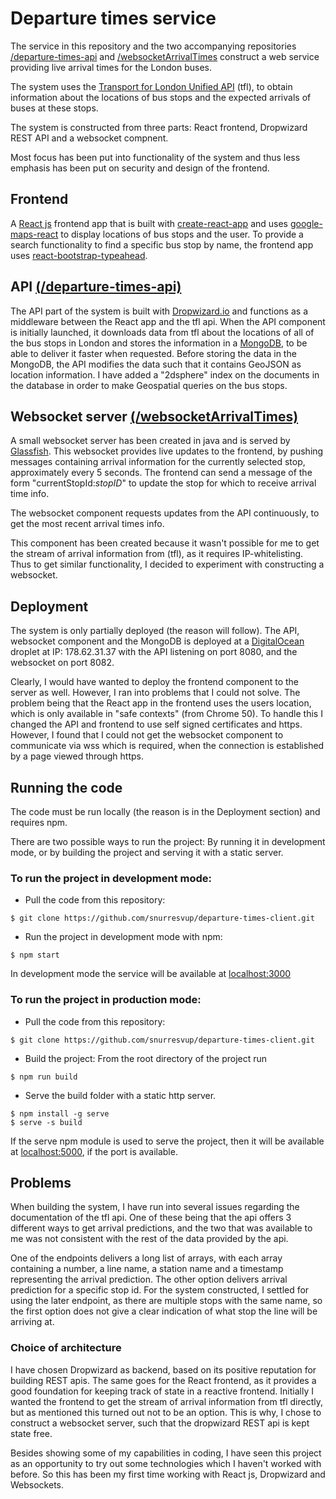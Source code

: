 # Departure times service
The service in this repository and the two accompanying repositories
[/departure-times-api](https://github.com/snurresvup/departure-times-api) and [/websocketArrivalTimes](https://github.com/snurresvup/websocketArrivalTimes)
construct a web service providing live arrival times for the London buses.

The system uses the [Transport for London Unified API](https://api.tfl.gov.uk/) (tfl), to obtain information about the locations of bus stops and the expected arrivals of buses at these stops.

The system is constructed from three parts: React frontend, Dropwizard REST API and a websocket compnent.

Most focus has been put into functionality of the system and thus less emphasis has been put on security and design of the frontend.

## Frontend
A [React js](https://facebook.github.io/react/) frontend app that is built with [create-react-app](https://github.com/facebookincubator/create-react-app) and uses [google-maps-react](https://www.npmjs.com/package/google-maps-react) to display locations of bus stops and the user. To provide a search functionality to find a specific bus stop by name, the frontend app uses [react-bootstrap-typeahead](https://www.npmjs.com/package/react-bootstrap-typeahead).

## API [(/departure-times-api)](https://github.com/snurresvup/departure-times-api)
The API part of the system is built with [Dropwizard.io](http://www.dropwizard.io/) and functions as a middleware between the React app and the tfl api. When the API component is initially launched, it downloads data from tfl about the locations of all of the bus stops in London and stores the information in a [MongoDB](https://www.mongodb.com/), to be able to deliver it faster when requested. Before storing the data in the MongoDB, the API modifies the data such that it contains GeoJSON as location information. I have added a "2dsphere" index on the documents in the database in order to make Geospatial queries on the bus stops.

## Websocket server [(/websocketArrivalTimes)](https://github.com/snurresvup/websocketArrivalTimes)
A small websocket server has been created in java and is served by [Glassfish](https://javaee.github.io/glassfish/). This websocket provides live updates to the frontend, by pushing messages containing arrival information for the currently selected stop, approximately every 5 seconds.
The frontend can send a message of the form "currentStopId:*stopID*" to update the stop for which to receive arrival time info.

The websocket component requests updates from the API continuously, to get the most recent arrival times info.

This component has been created because it wasn't possible for me to get the stream of arrival information from (tfl), as it requires IP-whitelisting. Thus to get similar functionality, I decided to experiment with constructing a websocket.

## Deployment
The system is only partially deployed (the reason will follow). The API, websocket component and the MongoDB is deployed at a [DigitalOcean](https://www.digitalocean.com/) droplet at IP: 178.62.31.37
with the API listening on port 8080, and the websocket on port 8082.

Clearly, I would have wanted to deploy the frontend component to the server as well. However, I ran into problems that I could not solve. The problem being that the React app in the frontend uses the users location, which is only available in "safe contexts" (from Chrome 50). To handle this I changed the API and frontend to use self signed certificates and https. However, I found that I could not get the websocket component to communicate via wss which is required, when the connection is established by a page viewed through https.

## Running the code
The code must be run locally (the reason is in the Deployment section) and requires npm.

There are two possible ways to run the project: By running it in development mode, or by building the project and serving it with a static server.

### To run the project in development mode:
- Pull the code from this repository:
```shell
$ git clone https://github.com/snurresvup/departure-times-client.git
```
- Run the project in development mode with npm:
```shell
$ npm start
```
In development mode the service will be available at [localhost:3000](http://localhost:3000)


### To run the project in production mode:
- Pull the code from this repository:
```shell
$ git clone https://github.com/snurresvup/departure-times-client.git
```
- Build the project: From the root directory of the project run
```shell
$ npm run build
```
- Serve the build folder with a static http server.
```shell
$ npm install -g serve
$ serve -s build
```
If the serve npm module is used to serve the project, then it will be available at [localhost:5000](http://localhost:5000), if the port is available.

## Problems
When building the system, I have run into several issues regarding the documentation of the tfl api.
One of these being that the api offers 3 different ways to get arrival predictions, and the two that was available to me was not consistent with the rest of the data provided by the api.

One of the endpoints delivers a long list of arrays, with each array containing a number, a line name, a station name and a timestamp representing the arrival prediction. The other option delivers arrival prediction for a specific stop id. For the system constructed, I settled for using the later endpoint, as there are multiple stops with the same name, so the first option does not give a clear indication of what stop the line will be arriving at.

### Choice of architecture
I have chosen Dropwizard as backend, based on its positive reputation for building REST apis. The same goes for the React frontend, as it provides a good foundation for keeping track of state in a reactive frontend. Initially I wanted the frontend to get the stream of arrival information from tfl directly, but as mentioned this turned out not to be an option. This is why, I chose to construct a websocket server, such that the dropwizard REST api is kept state free.

Besides showing some of my capabilities in coding, I have seen this project as an opportunity to try out some technologies which I haven't worked with before. So this has been my first time working with React js, Dropwizard and Websockets.
